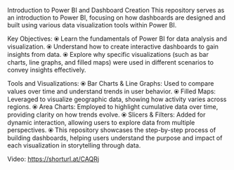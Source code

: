 Introduction to Power BI and Dashboard Creation
This repository serves as an introduction to Power BI, focusing on how dashboards are designed and built using various data visualization tools within Power BI.

Key Objectives:
⦿ Learn the fundamentals of Power BI for data analysis and visualization.
⦿ Understand how to create interactive dashboards to gain insights from data.
⦿ Explore why specific visualizations (such as bar charts, line graphs, and filled maps) were used in different scenarios to convey insights effectively.

Tools and Visualizations:
⦿ Bar Charts & Line Graphs: Used to compare values over time and understand trends in user behavior.
⦿ Filled Maps: Leveraged to visualize geographic data, showing how activity varies across regions.
⦿ Area Charts: Employed to highlight cumulative data over time, providing clarity on how trends evolve.
⦿ Slicers & Filters: Added for dynamic interaction, allowing users to explore data from multiple perspectives.
⦿ This repository showcases the step-by-step process of building dashboards, helping users understand the purpose and impact of each visualization in storytelling through data.

Video: https://shorturl.at/CAQRj

